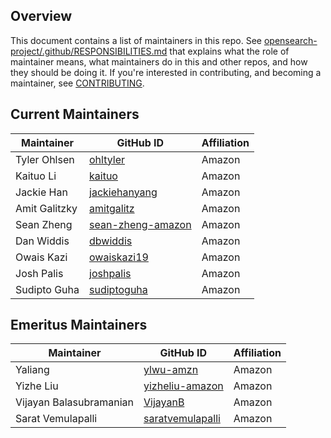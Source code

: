 ## Overview

This document contains a list of maintainers in this repo. See [opensearch-project/.github/RESPONSIBILITIES.md](https://github.com/opensearch-project/.github/blob/main/RESPONSIBILITIES.md#maintainer-responsibilities) that explains what the role of maintainer means, what maintainers do in this and other repos, and how they should be doing it. If you're interested in contributing, and becoming a maintainer, see [CONTRIBUTING](CONTRIBUTING.md).

## Current Maintainers

| Maintainer              | GitHub ID                                                | Affiliation |
| ----------------------- | -------------------------------------------------------- | ----------- |
| Tyler Ohlsen            | [ohltyler](https://github.com/ohltyler)                  | Amazon      |
| Kaituo Li               | [kaituo](https://github.com/kaituo)                      | Amazon      |
| Jackie Han              | [jackiehanyang](https://github.com/jackiehanyang)        | Amazon      |
| Amit Galitzky           | [amitgalitz](https://github.com/amitgalitz)              | Amazon      |
| Sean Zheng              | [sean-zheng-amazon](https://github.com/sean-zheng-amazon)| Amazon      |
| Dan Widdis              | [dbwiddis](https://github.com/dbwiddis)                  | Amazon      |
| Owais Kazi              | [owaiskazi19](https://github.com/owaiskazi19)            | Amazon      |
| Josh Palis              | [joshpalis](https://github.com/joshpalis)                | Amazon      |
| Sudipto Guha            | [sudiptoguha](https://github.com/sudiptoguha)            | Amazon      |

## Emeritus Maintainers

| Maintainer        | GitHub ID                                               | Affiliation |
| ----------------- | ------------------------------------------------------- | ----------- |
| Yaliang                 | [ylwu-amzn](https://github.com/ylwu-amzn)               | Amazon      |
| Yizhe Liu               | [yizheliu-amazon](https://github.com/yizheliu-amazon)   | Amazon      |
| Vijayan Balasubramanian | [VijayanB](https://github.com/VijayanB)                 | Amazon      |
| Sarat Vemulapalli       | [saratvemulapalli](https://github.com/saratvemulapalli) | Amazon      |